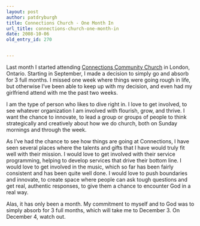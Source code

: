 ```yaml
---
layout: post
author: patdryburgh
title: Connections Church - One Month In
url_title: connections-church-one-month-in
date: 2008-10-06
old_entry_id: 270


---
```


Last month I started attending [Connections Community Church](http://www.connectionschurch.ca/) in London, Ontario. Starting in September, I made a decision to simply go and absorb for 3 full months. I missed one week where things were going rough in life, but otherwise I’ve been able to keep up with my decision, and even had my girlfriend attend with me the past two weeks. 

I am the type of person who likes to dive right in. I love to get involved, to see whatever organization I am involved with flourish, grow, and thrive. I want the chance to innovate, to lead a group or groups of people to think strategically and creatively about how we do church, both on Sunday mornings and through the week.

As I’ve had the chance to see how things are going at Connections, I have seen several places where the talents and gifts that I have would truly fit well with their mission. I would love to get involved with their service programming, helping to develop services that drive their bottom line. I would love to get involved in the music, which so far has been fairly consistent and has been quite well done. I would love to push boundaries and innovate, to create space where people can ask tough questions and get real, authentic responses, to give them a chance to encounter God in a real way.

Alas, it has only been a month. My commitment to myself and to God was to simply absorb for 3 full months, which will take me to December 3. On December 4, watch out.
